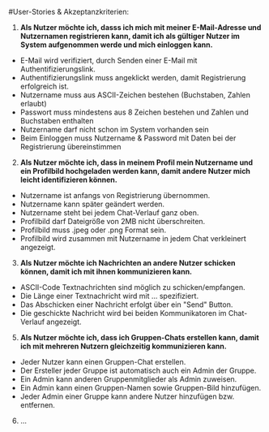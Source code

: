 
#User-Stories & Akzeptanzkriterien:

1. **Als Nutzer möchte ich, dasss ich mich mit meiner E-Mail-Adresse und Nutzernamen registrieren kann, damit ich als gültiger Nutzer im System aufgenommen werde und mich einloggen kann.**
- E-Mail wird verifiziert, durch Senden einer E-Mail mit Authentifizierungslink.
- Authentifizierungslink muss angeklickt werden, damit Registrierung erfolgreich ist.
- Nutzername muss aus ASCII-Zeichen bestehen (Buchstaben, Zahlen erlaubt)
- Passwort muss mindestens aus 8 Zeichen bestehen und Zahlen und Buchstaben enthalten
- Nutzername darf nicht schon im System vorhanden sein
- Beim Einloggen muss Nutzername & Password mit Daten bei der Registrierung übereinstimmen

2. **Als Nutzer möchte ich, dass in meinem Profil mein Nutzername und ein Profilbild hochgeladen werden kann, damit andere Nutzer mich leicht identifizieren können.**
- Nutzername ist anfangs von Registrierung übernommen.
- Nutzername kann später geändert werden.
- Nutzername steht bei jedem Chat-Verlauf ganz oben.
- Profilbild darf Dateigröße von 2MB nicht überschreiten.
- Profilbild muss .jpeg oder .png Format sein.
- Profilbild wird zusammen mit Nutzername in jedem Chat verkleinert angezeigt.

3. **Als Nutzer möchte ich Nachrichten an andere Nutzer schicken können, damit ich mit ihnen kommunizieren kann.**
- ASCII-Code Textnachrichten sind möglich zu schicken/empfangen.
- Die Länge einer Textnachricht wird mit ... spezifiziert.
- Das Abschicken einer Nachricht erfolgt über ein "Send" Button.
- Die geschickte Nachricht wird bei beiden Kommunikatoren im Chat-Verlauf angezeigt.

5. **Als Nutzer möchte ich, dass ich Gruppen-Chats erstellen kann, damit ich mit mehreren Nutzern gleichzeitig kommunizieren kann.**
- Jeder Nutzer kann einen Gruppen-Chat erstellen.
- Der Ersteller jeder Gruppe ist automatisch auch ein Admin der Gruppe.
- Ein Admin kann anderen Gruppenmitglieder als Admin zuweisen.
- Ein Admin kann einen Gruppen-Namen sowie Gruppen-Bild hinzufügen.
- Jeder Admin einer Gruppe kann andere Nutzer hinzufügen bzw. entfernen.

6. ...
